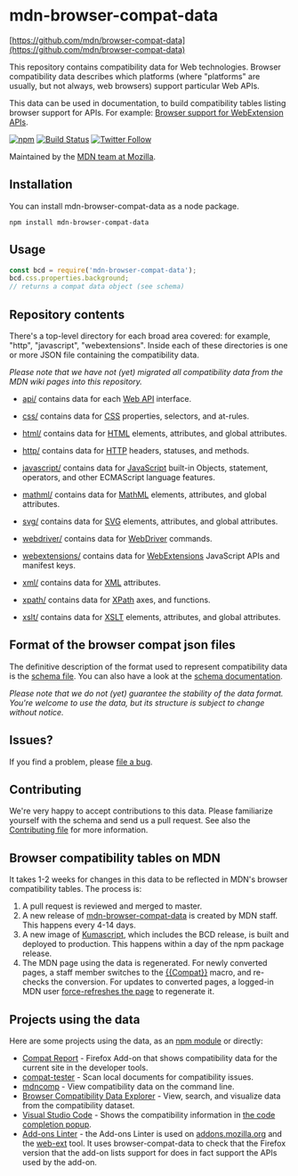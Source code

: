 # mdn-browser-compat-data

[https://github.com/mdn/browser-compat-data](https://github.com/mdn/browser-compat-data)

This repository contains compatibility data for Web technologies.
Browser compatibility data describes which platforms (where "platforms" are
usually, but not always, web browsers) support particular Web APIs.

This data can be used in documentation, to build compatibility tables listing
browser support for APIs. For example:
[Browser support for WebExtension APIs](https://developer.mozilla.org/en-US/Add-ons/WebExtensions/Browser_support_for_JavaScript_APIs).

[![npm](https://img.shields.io/npm/v/mdn-browser-compat-data.svg)](https://www.npmjs.com/package/mdn-browser-compat-data)
[![Build Status](https://travis-ci.org/mdn/browser-compat-data.svg?branch=master)](https://travis-ci.org/mdn/browser-compat-data)
[![Twitter Follow](https://img.shields.io/twitter/follow/mozdevnet.svg?style=social&label=Follow&style=plastic)](https://twitter.com/MozDevNet)

Maintained by the [MDN team at Mozilla](https://wiki.mozilla.org/MDN).

## Installation
You can install mdn-browser-compat-data as a node package.
```
npm install mdn-browser-compat-data
```

## Usage
```js
const bcd = require('mdn-browser-compat-data');
bcd.css.properties.background;
// returns a compat data object (see schema)
```

## Repository contents

There's a top-level directory for each broad area covered: for example, "http",
"javascript", "webextensions". Inside each of these directories is one or more
JSON file containing the compatibility data.

*Please note that we have not (yet) migrated all compatibility data from the MDN wiki pages into this repository.*

- [api/](https://github.com/mdn/browser-compat-data/tree/master/api) contains data for each [Web API](https://developer.mozilla.org/en-US/docs/Web/API) interface.

- [css/](https://github.com/mdn/browser-compat-data/tree/master/css) contains data for [CSS](https://developer.mozilla.org/en-US/docs/Web/CSS) properties, selectors, and at-rules.

- [html/](https://github.com/mdn/browser-compat-data/tree/master/html) contains data for
[HTML](https://developer.mozilla.org/en-US/docs/Web/HTML) elements, attributes, and global attributes.

- [http/](https://github.com/mdn/browser-compat-data/tree/master/http) contains data for [HTTP](https://developer.mozilla.org/en-US/docs/Web/HTTP) headers, statuses, and methods.

- [javascript/](https://github.com/mdn/browser-compat-data/tree/master/javascript) contains data for [JavaScript](https://developer.mozilla.org/en-US/docs/Web/JavaScript) built-in Objects, statement, operators, and other ECMAScript language features.

- [mathml/](https://github.com/mdn/browser-compat-data/tree/master/mathml) contains data for [MathML](https://developer.mozilla.org/docs/Web/MathML) elements, attributes, and global attributes.

- [svg/](https://github.com/mdn/browser-compat-data/tree/master/svg) contains data for [SVG](https://developer.mozilla.org/en-US/docs/Web/SVG) elements, attributes, and global attributes.

- [webdriver/](https://github.com/mdn/browser-compat-data/tree/master/webdriver) contains data for [WebDriver](https://developer.mozilla.org/en-US/docs/Web/WebDriver) commands.

- [webextensions/](https://github.com/mdn/browser-compat-data/tree/master/webextensions) contains data for [WebExtensions](https://developer.mozilla.org/en-US/Add-ons/WebExtensions) JavaScript APIs and manifest keys.

- [xml/](https://github.com/mdn/browser-compat-data/tree/master/xml) contains data for [XML](https://developer.mozilla.org/docs/Web/XML) attributes.

- [xpath/](https://github.com/mdn/browser-compat-data/tree/master/xpath) contains data for [XPath](https://developer.mozilla.org/docs/Web/XPath) axes, and functions.

- [xslt/](https://github.com/mdn/browser-compat-data/tree/master/xslt) contains data for [XSLT](https://developer.mozilla.org/docs/Web/XSLT) elements, attributes, and global attributes.

## Format of the browser compat json files
The definitive description of the format used to represent compatibility data is the [schema file](https://github.com/mdn/browser-compat-data/blob/master/schemas/compat-data.schema.json).
You can also have a look at the [schema documentation](https://github.com/mdn/browser-compat-data/blob/master/schemas/compat-data-schema.md).

*Please note that we do not (yet) guarantee the stability of the data format.
You're welcome to use the data, but its structure is subject to change without notice.*

## Issues?

If you find a problem, please [file a bug](https://github.com/mdn/browser-compat-data/issues/new).

## Contributing

We're very happy to accept contributions to this data. Please familiarize yourself
with the schema and send us a pull request. See also the [Contributing file](https://github.com/mdn/browser-compat-data/blob/master/CONTRIBUTING.md) for more information.

## Browser compatibility tables on MDN

It takes 1-2 weeks for changes in this data to be reflected in MDN's browser compatibility tables. The process is:

1. A pull request is reviewed and merged to master.
2. A new release of [mdn-browser-compat-data](https://www.npmjs.com/package/mdn-browser-compat-data) is created by MDN staff. This happens every 4-14 days.
3. A new image of [Kumascript](https://github.com/mdn/kumascript), which includes the BCD release, is built and deployed to production. This happens within a day of the npm package release.
4. The MDN page using the data is regenerated. For newly converted pages, a staff member switches to the [{{Compat}}](https://github.com/mdn/kumascript/blob/master/macros/Compat.ejs) macro, and re-checks the conversion. For updates to converted pages, a logged-in MDN user [force-refreshes the page](https://en.wikipedia.org/wiki/Wikipedia:Bypass_your_cache#Bypassing_cache) to regenerate it.

## Projects using the data
Here are some projects using the data, as an [npm module](https://www.npmjs.com/browse/depended/mdn-browser-compat-data) or directly:

* [Compat Report](https://addons.mozilla.org/en-US/firefox/addon/compat-report/) - Firefox Add-on that shows compatibility data for the current site in the developer tools.
* [compat-tester](https://github.com/SphinxKnight/compat-tester) - Scan local documents for compatibility issues.
* [mdncomp](https://github.com/epistemex/mdncomp) - View compatibility data on the command line.
* [Browser Compatibility Data Explorer](https://github.com/connorshea/mdn-compat-data-explorer) - View, search, and visualize data from the compatibility dataset.
* [Visual Studio Code](https://code.visualstudio.com) - Shows the compatibility information in [the code completion popup](https://code.visualstudio.com/updates/v1_25#_improved-accuracy-of-browser-compatibility-data).
* [Add-ons Linter](https://github.com/mozilla/addons-linter) - the Add-ons Linter is used on [addons.mozilla.org](https://addons.mozilla.org/) and the [web-ext](https://github.com/mozilla/web-ext/) tool. It uses browser-compat-data to check that the Firefox version that the add-on lists support for does in fact support the APIs used by the add-on.
